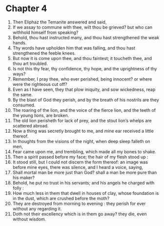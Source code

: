 # Chapter 4

1. Then Eliphaz the Temanite answered and said,
2. If we assay to commune with thee, wilt thou be grieved? but who can withhold himself from speaking?
3. Behold, thou hast instructed many, and thou hast strengthened the weak hands.
4. Thy words have upholden him that was falling, and thou hast strengthened the feeble knees.
5. But now it is come upon thee, and thou faintest; it toucheth thee, and thou art troubled.
6. Is not this thy fear, thy confidence, thy hope, and the uprightness of thy ways?
7. Remember, I pray thee, who ever perished, being innocent? or where were the righteous cut off?
8. Even as I have seen, they that plow iniquity, and sow wickedness, reap the same.
9. By the blast of God they perish, and by the breath of his nostrils are they consumed.
10. The roaring of the lion, and the voice of the fierce lion, and the teeth of the young lions, are broken.
11. The old lion perisheth for lack of prey, and the stout lion’s whelps are scattered abroad.
12. Now a thing was secretly brought to me, and mine ear received a little thereof.
13. In thoughts from the visions of the night, when deep sleep falleth on men,
14. Fear came upon me, and trembling, which made all my bones to shake.
15. Then a spirit passed before my face; the hair of my flesh stood up :
16. It stood still, but I could not discern the form thereof: an image was before mine eyes, there was silence, and I heard a voice, saying,
17. Shall mortal man be more just than God? shall a man be more pure than his maker?
18. Behold, he put no trust in his servants; and his angels he charged with folly :
19. How much less in them that dwell in houses of clay, whose foundation is in the dust, which are crushed before the moth?
20. They are destroyed from morning to evening : they perish for ever without any regarding it.
21. Doth not their excellency which is in them go away? they die, even without wisdom.

